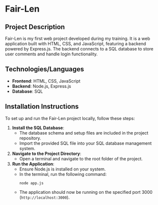 # Fair-Len

## Project Description
Fair-Len is my first web project developed during my training. It is a web application built with HTML, CSS, and JavaScript, featuring a backend powered by Express.js. The backend connects to a SQL database to store user comments and handle login functionality.

## Technologies/Languages
- **Frontend**: HTML, CSS, JavaScript
- **Backend**: Node.js, Express.js
- **Database**: SQL

## Installation Instructions
To set up and run the Fair-Len project locally, follow these steps:
1. **Install the SQL Database**:
   - The database schema and setup files are included in the project repository.
   - Import the provided SQL file into your SQL database management system.
2. **Navigate to the Project Directory**:
   - Open a terminal and navigate to the root folder of the project.
3. **Run the Application**:
   - Ensure Node.js is installed on your system.
   - In the terminal, run the following command:
     ````
     node app.js
     ````
   - The application should now be running on the specified port 3000 (`http://localhost:3000`).
